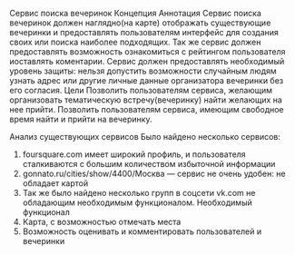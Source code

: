Сервис поиска вечеринок
Концепция
Аннотация
	Сервис поиска вечеринок должен наглядно(на карте) отображать  существующие вечеринки и предоставлять пользователям интерфейс  для создания своих или поиска наиболее подходящих. Так же сервис должен предоставлять возможность ознакомиться с рейтингом пользователя иоставлять коментарии. 
	Сервис должен предоставлять необходимый уровень защиты: нельзя допустить возможности случайным людям узнать адрес или другие личные данные организатора вечеринки без его согласия.
Цели
	Позволить пользователям сервиса, желающим организовать тематическую встречу(вечеринку) найти желающих на нее прийти.
	Позволить пользователям сервиса, имеющим свободное время найти и прийти на вечеринку.
	
Анализ существующих сервисов
	Было найдено несколько сервисов:
1) foursquare.com имеет широкий профиль, и пользователя сталкиваются с большим количеством избыточной информации
2)	gonnato.ru/cities/show/4400/Москва — сервис не очень удобен: не обладает картой
3)	Так же было найдено несколько групп в соцсети vk.com не обладающим необходимым функционалом.
Необходимый функционал
1)	Карта, с возможностью отмечать места
2)	Возможность оценивать и  комментировать пользователей и вечеринки
